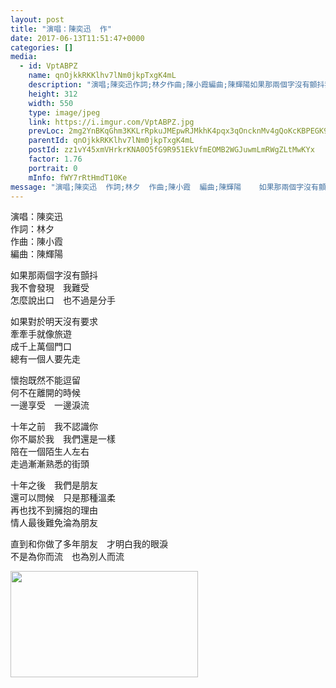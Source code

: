 ```yaml
---
layout: post
title: "演唱：陳奕迅  作" 
date: 2017-06-13T11:51:47+0000 
categories: [] 
media:
  - id: VptABPZ
    name: qnOjkkRKKlhv7lNm0jkpTxgK4mL
    description: "演唱;陳奕迅作詞;林夕作曲;陳小霞編曲;陳輝陽如果那兩個字沒有顫抖我不會發現　我難受怎麼說出口　也不過是分手如果對於明天沒有要求牽牽手就像旅遊成千上萬個門口總有一個人要先走懷抱既然不能逗留何不在離開的時候一邊享受　一邊淚流十年之前　我不認識你你不屬於我　我們還是一樣陪在一個陌生人左右走過漸漸熟悉的街頭十年之後　我們是朋友還可以問候　只是那種溫柔再也找不到擁抱的理由情人最後難免淪為朋友直到和你做了多年朋友　才明白我的眼淚不是為你而流　也為別人而流"   
    height: 312
    width: 550
    type: image/jpeg
    link: https://i.imgur.com/VptABPZ.jpg
    prevLoc: 2mg2YnBKqGhm3KKLrRpkuJMEpwRJMkhK4pqx3qOncknMv4gQoKcKBPEGK9KQcpnJj75M0Wh2p938EqrQskKQWWA66pC9WNj87RPQH2ODnGW9XDSjyQgwnZjPFp1qGDY8ENf5qq840LPJtN8pw7MLLqCPjE7JyA4YC7Bk1yMgyvFy1Gmkx718up2DrY5VgNIl32PWE0MQsP7MoKPQort0lR2GnXXgFxYx3POONwSkMzJXO88nSZ21RM
    parentId: qnOjkkRKKlhv7lNm0jkpTxgK4mL
    postId: zz1vY45xmVHrkrKNA0O5fG9R951EkVfmEOMB2WGJuwmLmRWgZLtMwKYx
    factor: 1.76
    portrait: 0
    mInfo: fWY7rRtHmdT10Ke
message: "演唱;陳奕迅  作詞;林夕  作曲;陳小霞  編曲;陳輝陽    如果那兩個字沒有顫抖  我不會發現　我難受  怎麼說出口　也不過是分手    如果對於明天沒有要求  牽牽手就像旅遊  成千上萬個門口  總有一個人要先走    懷抱既然不能逗留  何不在離開的時候  一邊享受　一邊淚流    十年之前　我不認識你  你不屬於我　我們還是一樣  陪在一個陌生人左右  走過漸漸熟悉的街頭    十年之後　我們是朋友  還可以問候　只是那種溫柔  再也找不到擁抱的理由  情人最後難免淪為朋友    直到和你做了多年朋友　才明白我的眼淚  不是為你而流　也為別人而流"
---
```


演唱：陳奕迅  
作詞：林夕  
作曲：陳小霞  
編曲：陳輝陽  
  
如果那兩個字沒有顫抖  
我不會發現　我難受  
怎麼說出口　也不過是分手  
  
如果對於明天沒有要求  
牽牽手就像旅遊  
成千上萬個門口  
總有一個人要先走  
  
懷抱既然不能逗留  
何不在離開的時候  
一邊享受　一邊淚流  
  
十年之前　我不認識你  
你不屬於我　我們還是一樣  
陪在一個陌生人左右  
走過漸漸熟悉的街頭  
  
十年之後　我們是朋友  
還可以問候　只是那種溫柔  
再也找不到擁抱的理由  
情人最後難免淪為朋友  
  
直到和你做了多年朋友　才明白我的眼淚  
不是為你而流　也為別人而流


[//]: #media:  
<a href="https://i.imgur.com/VptABPZ.jpg"><img src="https://i.imgur.com/VptABPZ.jpg" height="170" width="300" /></a> 
 
